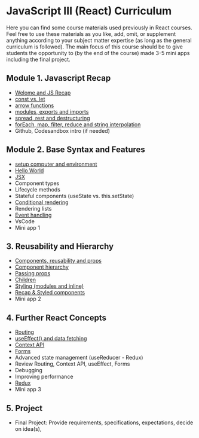 # JavaScript III (React) Curriculum 

Here you can find some course materials used previously in React courses. Feel free to use these materials as you like, add, omit, or supplement anything according to your subject matter expertise (as long as the general curriculum is followed). The main focus of this course should be to give students the opportunity to (by the end of the course) made 3-5 mini apps including the final project. 

## Module 1. Javascript Recap
- [Welome and JS Recap](https://github.com/Shama-Padke/munich-react/blob/main/s23-materials/A00-welcome-js-recap.md)
- [const vs. let](https://github.com/Shama-Padke/munich-react/blob/main/s23-materials/A01-const-vs-let.md)
- [arrow functions](https://github.com/Shama-Padke/munich-react/blob/main/s23-materials/A01-arrow-functions.md)
- [modules, exports and imports](https://github.com/Shama-Padke/munich-react/blob/main/s23-materials/A03-modules-exports-and-imports.md)
- [spread, rest and destructuring](https://github.com/Shama-Padke/munich-react/blob/main/s23-materials/A04-spread-rest-operator.md)
- [forEach, map, filter, reduce and string interpolation](https://github.com/Shama-Padke/munich-react/blob/main/s23-materials/A05-forEach-map-filter-reduce-string-interpolation.md)
- Github, Codesandbox intro (if needed)


## Module 2. Base Syntax and Features
- [setup computer and environment](https://github.com/Shama-Padke/munich-react/blob/main/s23-materials/B01-setup-computer-environment.md)
- [Hello World](https://github.com/Shama-Padke/munich-react/blob/main/s23-materials/B02-hello-world.md)
- [JSX](https://github.com/Shama-Padke/munich-react/blob/main/s23-materials/B03-jsx.md)
- Component types
- Lifecycle methods
- Stateful components (useState vs. this.setState)
- [Conditional rendering](https://github.com/Shama-Padke/munich-react/blob/main/s23-materials/B07-conditional-rendering.md)
- Rendering lists
- [Event handling](https://github.com/Shama-Padke/munich-react/blob/main/s23-materials/B09-event-handling.md)
- VsCode
- Mini app 1

## 3. Reusability and Hierarchy
- [Components, reusability and props](https://github.com/Shama-Padke/munich-react/blob/main/s23-materials/C01-components-reusability-props.md)
- [Component hierarchy](https://github.com/Shama-Padke/munich-react/blob/main/s23-materials/C02-component-hierarchy.md)
- [Passing props](https://github.com/Shama-Padke/munich-react/blob/main/s23-materials/C03-passing-props.md)
- [Children](https://github.com/Shama-Padke/munich-react/blob/main/s23-materials/C03-children.md)
- [Styling (modules and inline)](https://github.com/Shama-Padke/munich-react/blob/main/s23-materials/C04-styling.md)
- [Recap & Styled components](https://github.com/Shama-Padke/munich-react/blob/main/s23-materials/C04-styled-components.md)
- Mini app 2

## 4. Further React Concepts
- [Routing](https://github.com/Shama-Padke/munich-react/blob/main/s23-materials/D01-routing.md)
- [useEffect() and data fetching](https://github.com/Shama-Padke/munich-react/blob/main/s23-materials/D02-useffect-and-data-fetching.md)
- [Context API](https://github.com/Shama-Padke/munich-react/blob/main/s23-materials/D03-context-api.md)
- [Forms](https://github.com/Shama-Padke/munich-react/blob/main/s23-materials/D04-forms.md)
- Advanced state management (useReducer - Redux)
- Review Routing, Context API, useEffect, Forms
- Debugging
- Improving performance
- [Redux](https://github.com/Shama-Padke/munich-react/blob/main/s23-materials/D09-redux.md)
- Mini app 3

## 5. Project
- Final Project: Provide requirements, specifications, expectations, decide on idea(s),

